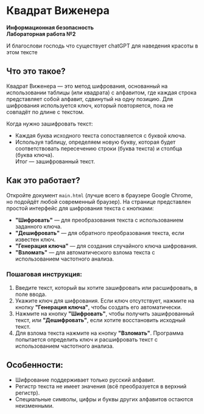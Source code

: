 # Квадрат Виженера  
**Информационная безопасность**  
**Лабораторная работа №2**

И благослови господь что существует chatGPT для наведения красоты в этом тексте

## Что это такое?  
Квадрат Виженера — это метод шифрования, основанный на использовании таблицы (или квадрата) с алфавитом, где каждая строка представляет собой алфавит, сдвинутый на одну позицию. Для шифрования используется ключ, который повторяется, пока не совпадёт по длине с текстом.  

Когда нужно зашифровать текст:  
- Каждая буква исходного текста сопоставляется с буквой ключа.  
- Используя таблицу, определяем новую букву, которая будет соответствовать пересечению строки (буква текста) и столбца (буква ключа).  
Итог — зашифрованный текст.

## Как это работает?  
Откройте документ `main.html` (лучше всего в браузере Google Chrome, но подойдёт любой современный браузер). На странице представлен простой интерфейс для шифрования текста с кнопками:  
- **"Шифровать"** — для преобразования текста с использованием заданного ключа.  
- **"Дешифровать"** — для обратного преобразования текста, если известен ключ.  
- **"Генерация ключа"** — для создания случайного ключа шифрования.  
- **"Взломать"** — для автоматического взлома текста с использованием частотного анализа.  

### Пошаговая инструкция:  
1. Введите текст, который вы хотите зашифровать или расшифровать, в поле ввода.  
2. Укажите ключ для шифрования. Если ключ отсутствует, нажмите на кнопку **"Генерация ключа"**, чтобы создать его автоматически.  
3. Нажмите на кнопку **"Шифровать"**, чтобы получить зашифрованный текст, или **"Дешифровать"**, если хотите восстановить исходный текст.  
4. Для взлома текста нажмите на кнопку **"Взломать"**. Программа попытается определить ключ и расшифровать текст с использованием частотного анализа.  

## Особенности:  
- Шифрование поддерживает только русский алфавит.  
- Регистр текста не имеет значения (всё преобразуется в верхний регистр).  
- Специальные символы, цифры и буквы других алфавитов остаются неизменными.  
